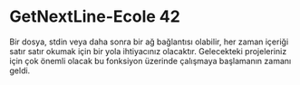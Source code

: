 # GetNextLine-Ecole 42
Bir dosya, stdin veya daha sonra bir ağ bağlantısı olabilir, her zaman içeriği satır satır okumak için bir yola ihtiyacınız olacaktır. Gelecekteki projeleriniz için çok önemli olacak bu fonksiyon üzerinde çalışmaya başlamanın zamanı geldi.
